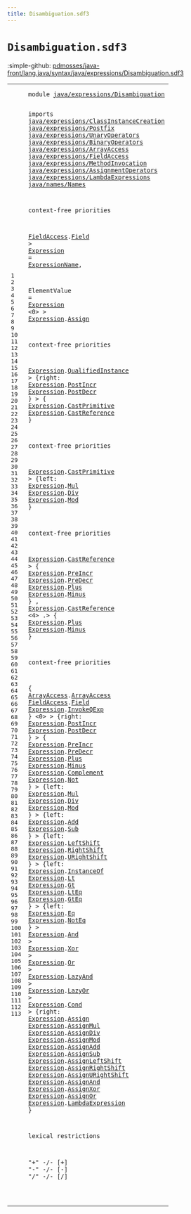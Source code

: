 ```yaml
---
title: Disambiguation.sdf3
---
```


# `Disambiguation.sdf3`

:simple-github: [pdmosses/java-front/lang.java/syntax/java/expressions/Disambiguation.sdf3]

[pdmosses/java-front/lang.java/syntax/java/expressions/Disambiguation.sdf3]: https://github.com/pdmosses/java-front/blob/master/lang.java/syntax/java/expressions/Disambiguation.sdf3 "The source file on GitHub"

<div class="sdf3"><table class="highlighttable"><tbody><tr><td class="linenos"><div class="linenodiv"><pre><span></span>1
2
3
4
5
6
7
8
9
10
11
12
13
14
15
16
17
18
19
20
21
22
23
24
25
26
27
28
29
30
31
32
33
34
35
36
37
38
39
40
41
42
43
44
45
46
47
48
49
50
51
52
53
54
55
56
57
58
59
60
61
62
63
64
65
66
67
68
69
70
71
72
73
74
75
76
77
78
79
80
81
82
83
84
85
86
87
88
89
90
91
92
93
94
95
96
97
98
99
100
101
102
103
104
105
106
107
108
109
110
111
112
113
</pre></div></td>
<td class="code"><pre><code><span class="keyword">module</span> <a href="../../Main.sdf3#java/expressions/Disambiguation_294_325" id="java/expressions/Disambiguation_7_38" title="Referenced at ../../Main.sdf3 line 17">java/expressions/Disambiguation</a>

<span class="keyword">imports</span>
  <a href="../ClassInstanceCreation.sdf3#java/expressions/ClassInstanceCreation_7_45" id="java/expressions/ClassInstanceCreation_50_88" title="Defined at ../ClassInstanceCreation.sdf3 line 1">java/expressions/ClassInstanceCreation</a>
  <a href="../Postfix.sdf3#java/expressions/Postfix_7_31" id="java/expressions/Postfix_91_115" title="Defined at ../Postfix.sdf3 line 1">java/expressions/Postfix</a>
  <a href="../UnaryOperators.sdf3#java/expressions/UnaryOperators_7_38" id="java/expressions/UnaryOperators_118_149" title="Defined at ../UnaryOperators.sdf3 line 1">java/expressions/UnaryOperators</a>
  <a href="../BinaryOperators.sdf3#java/expressions/BinaryOperators_7_39" id="java/expressions/BinaryOperators_152_184" title="Defined at ../BinaryOperators.sdf3 line 1">java/expressions/BinaryOperators</a>
  <a href="../ArrayAccess.sdf3#java/expressions/ArrayAccess_7_35" id="java/expressions/ArrayAccess_187_215" title="Defined at ../ArrayAccess.sdf3 line 1">java/expressions/ArrayAccess</a>
  <a href="../FieldAccess.sdf3#java/expressions/FieldAccess_7_35" id="java/expressions/FieldAccess_218_246" title="Defined at ../FieldAccess.sdf3 line 1">java/expressions/FieldAccess</a>
  <a href="../MethodInvocation.sdf3#java/expressions/MethodInvocation_7_40" id="java/expressions/MethodInvocation_249_282" title="Defined at ../MethodInvocation.sdf3 line 1">java/expressions/MethodInvocation</a>
  <a href="../AssignmentOperators.sdf3#java/expressions/AssignmentOperators_7_43" id="java/expressions/AssignmentOperators_285_321" title="Defined at ../AssignmentOperators.sdf3 line 1">java/expressions/AssignmentOperators</a>
  <a href="../LambdaExpressions.sdf3#java/expressions/LambdaExpressions_7_41" id="java/expressions/LambdaExpressions_324_358" title="Defined at ../LambdaExpressions.sdf3 line 1">java/expressions/LambdaExpressions</a>
  <a href="../../names/Names.sdf3#java/names/Names_7_23" id="java/names/Names_361_377" title="Defined at ../../names/Names.sdf3 line 1">java/names/Names</a>
  
<span class="keyword">context-free priorities</span>

  <a href="../FieldAccess.sdf3#FieldAccess_174_185" id="FieldAccess_408_419" title="Defined at ../FieldAccess.sdf3 line 12, 18, 19, 20">FieldAccess</a>.<span class="cons_Constructor"><a href="../FieldAccess.sdf3#Field_254_259" id="Field_420_425" title="Defined at ../FieldAccess.sdf3 line 18">Field</a></span> &gt; 
  <a href="#Expression_2245_2255" id="Expression_431_441" title="Referenced at line 107">Expression</a> = <a href="../../names/Names.sdf3#ExpressionName_176_190" id="ExpressionName_444_458" title="Defined at ../../names/Names.sdf3 line 13, 25, 26">ExpressionName</a>,
  
  <span id="ElementValue_465_477" title="Not referenced locally, nor via imports">ElementValue</span> = <a href="#Expression_431_441" id="Expression_480_490" title="Defined at line 18">Expression</a> &lt;0&gt; &gt;
  <a href="#Expression_431_441" id="Expression_499_509" title="Defined at line 18">Expression</a>.<span class="cons_Constructor"><a href="../AssignmentOperators.sdf3#Assign_230_236" id="Assign_510_516" title="Defined at ../AssignmentOperators.sdf3 line 16">Assign</a></span>  

<span class="keyword">context-free priorities</span>

  <a href="#Expression_431_441" id="Expression_547_557" title="Defined at line 18">Expression</a>.<span class="cons_Constructor"><a href="../ClassInstanceCreation.sdf3#QualifiedInstance_409_426" id="QualifiedInstance_558_575" title="Defined at ../ClassInstanceCreation.sdf3 line 21">QualifiedInstance</a></span> &gt; 
  {<span class="keyword">right</span>: 
    <a href="#Expression_431_441" id="Expression_594_604" title="Defined at line 18">Expression</a>.<span class="cons_Constructor"><a href="../Postfix.sdf3#PostIncr_152_160" id="PostIncr_605_613" title="Defined at ../Postfix.sdf3 line 11">PostIncr</a></span> 
    <a href="#Expression_431_441" id="Expression_619_629" title="Defined at line 18">Expression</a>.<span class="cons_Constructor"><a href="../Postfix.sdf3#PostDecr_193_201" id="PostDecr_630_638" title="Defined at ../Postfix.sdf3 line 12">PostDecr</a></span> } &gt;
  { 
    <a href="#Expression_431_441" id="Expression_652_662" title="Defined at line 18">Expression</a>.<span class="cons_Constructor"><a href="../UnaryOperators.sdf3#CastPrimitive_483_496" id="CastPrimitive_663_676" title="Defined at ../UnaryOperators.sdf3 line 22">CastPrimitive</a></span> 
    <a href="#Expression_431_441" id="Expression_682_692" title="Defined at line 18">Expression</a>.<span class="cons_Constructor"><a href="../UnaryOperators.sdf3#CastReference_545_558" id="CastReference_693_706" title="Defined at ../UnaryOperators.sdf3 line 23">CastReference</a></span> }

<span class="keyword">context-free priorities</span>
  
  <a href="#Expression_431_441" id="Expression_739_749" title="Defined at line 18">Expression</a>.<span class="cons_Constructor"><a href="../UnaryOperators.sdf3#CastPrimitive_483_496" id="CastPrimitive_750_763" title="Defined at ../UnaryOperators.sdf3 line 22">CastPrimitive</a></span> &gt; 
  {<span class="keyword">left</span>: 
    <a href="#Expression_431_441" id="Expression_781_791" title="Defined at line 18">Expression</a>.<span class="cons_Constructor"><a href="../BinaryOperators.sdf3#Mul_380_383" id="Mul_792_795" title="Defined at ../BinaryOperators.sdf3 line 17">Mul</a></span> 
    <a href="#Expression_431_441" id="Expression_801_811" title="Defined at line 18">Expression</a>.<span class="cons_Constructor"><a href="../BinaryOperators.sdf3#Div_436_439" id="Div_812_815" title="Defined at ../BinaryOperators.sdf3 line 18">Div</a></span>
    <a href="#Expression_431_441" id="Expression_820_830" title="Defined at line 18">Expression</a>.<span class="cons_Constructor"><a href="../BinaryOperators.sdf3#Mod_492_495" id="Mod_831_834" title="Defined at ../BinaryOperators.sdf3 line 19">Mod</a></span> }
  
<span class="keyword">context-free priorities</span>
  
  <a href="#Expression_431_441" id="Expression_869_879" title="Defined at line 18">Expression</a>.<span class="cons_Constructor"><a href="../UnaryOperators.sdf3#CastReference_545_558" id="CastReference_880_893" title="Defined at ../UnaryOperators.sdf3 line 23">CastReference</a></span> &gt; 
  { <a href="#Expression_431_441" id="Expression_901_911" title="Defined at line 18">Expression</a>.<span class="cons_Constructor"><a href="../UnaryOperators.sdf3#PreIncr_319_326" id="PreIncr_912_919" title="Defined at ../UnaryOperators.sdf3 line 18">PreIncr</a></span>
    <a href="#Expression_431_441" id="Expression_924_934" title="Defined at line 18">Expression</a>.<span class="cons_Constructor"><a href="../UnaryOperators.sdf3#PreDecr_359_366" id="PreDecr_935_942" title="Defined at ../UnaryOperators.sdf3 line 19">PreDecr</a></span>
    <a href="#Expression_431_441" id="Expression_947_957" title="Defined at line 18">Expression</a>.<span class="cons_Constructor"><a href="../UnaryOperators.sdf3#Plus_245_249" id="Plus_958_962" title="Defined at ../UnaryOperators.sdf3 line 16">Plus</a></span>
    <a href="#Expression_431_441" id="Expression_967_977" title="Defined at line 18">Expression</a>.<span class="cons_Constructor"><a href="../UnaryOperators.sdf3#Minus_282_287" id="Minus_978_983" title="Defined at ../UnaryOperators.sdf3 line 17">Minus</a></span> }
  ,
  <a href="#Expression_431_441" id="Expression_992_1002" title="Defined at line 18">Expression</a>.<span class="cons_Constructor"><a href="../UnaryOperators.sdf3#CastReference_545_558" id="CastReference_1003_1016" title="Defined at ../UnaryOperators.sdf3 line 23">CastReference</a></span> &lt;4&gt; .&gt; 
  { <a href="#Expression_431_441" id="Expression_1029_1039" title="Defined at line 18">Expression</a>.<span class="cons_Constructor"><a href="../UnaryOperators.sdf3#Plus_245_249" id="Plus_1040_1044" title="Defined at ../UnaryOperators.sdf3 line 16">Plus</a></span>
    <a href="#Expression_431_441" id="Expression_1049_1059" title="Defined at line 18">Expression</a>.<span class="cons_Constructor"><a href="../UnaryOperators.sdf3#Minus_282_287" id="Minus_1060_1065" title="Defined at ../UnaryOperators.sdf3 line 17">Minus</a></span> }   
    
 
<span class="keyword">context-free priorities</span>
  
  { <a href="../ArrayAccess.sdf3#ArrayAccess_158_169" id="ArrayAccess_1109_1120" title="Defined at ../ArrayAccess.sdf3 line 11, 17">ArrayAccess</a>.<span class="cons_Constructor"><a href="../ArrayAccess.sdf3#ArrayAccess_236_247" id="ArrayAccess_1121_1132" title="Defined at ../ArrayAccess.sdf3 line 17">ArrayAccess</a></span> 
    <a href="../FieldAccess.sdf3#FieldAccess_174_185" id="FieldAccess_1138_1149" title="Defined at ../FieldAccess.sdf3 line 12, 18, 19, 20">FieldAccess</a>.<span class="cons_Constructor"><a href="../FieldAccess.sdf3#Field_254_259" id="Field_1150_1155" title="Defined at ../FieldAccess.sdf3 line 18">Field</a></span> 
    <a href="#Expression_431_441" id="Expression_1161_1171" title="Defined at line 18">Expression</a>.<span class="cons_Constructor"><a href="../MethodInvocation.sdf3#InvokeQExp_493_503" id="InvokeQExp_1172_1182" title="Defined at ../MethodInvocation.sdf3 line 16">InvokeQExp</a></span> } &lt;0&gt; &gt;
  {<span class="keyword">right</span>: 
    <a href="#Expression_431_441" id="Expression_1206_1216" title="Defined at line 18">Expression</a>.<span class="cons_Constructor"><a href="../Postfix.sdf3#PostIncr_152_160" id="PostIncr_1217_1225" title="Defined at ../Postfix.sdf3 line 11">PostIncr</a></span> 
    <a href="#Expression_431_441" id="Expression_1231_1241" title="Defined at line 18">Expression</a>.<span class="cons_Constructor"><a href="../Postfix.sdf3#PostDecr_193_201" id="PostDecr_1242_1250" title="Defined at ../Postfix.sdf3 line 12">PostDecr</a></span> } &gt;
  { <a href="#Expression_431_441" id="Expression_1259_1269" title="Defined at line 18">Expression</a>.<span class="cons_Constructor"><a href="../UnaryOperators.sdf3#PreIncr_319_326" id="PreIncr_1270_1277" title="Defined at ../UnaryOperators.sdf3 line 18">PreIncr</a></span> 
    <a href="#Expression_431_441" id="Expression_1283_1293" title="Defined at line 18">Expression</a>.<span class="cons_Constructor"><a href="../UnaryOperators.sdf3#PreDecr_359_366" id="PreDecr_1294_1301" title="Defined at ../UnaryOperators.sdf3 line 19">PreDecr</a></span> 
    <a href="#Expression_431_441" id="Expression_1307_1317" title="Defined at line 18">Expression</a>.<span class="cons_Constructor"><a href="../UnaryOperators.sdf3#Plus_245_249" id="Plus_1318_1322" title="Defined at ../UnaryOperators.sdf3 line 16">Plus</a></span> 
    <a href="#Expression_431_441" id="Expression_1328_1338" title="Defined at line 18">Expression</a>.<span class="cons_Constructor"><a href="../UnaryOperators.sdf3#Minus_282_287" id="Minus_1339_1344" title="Defined at ../UnaryOperators.sdf3 line 17">Minus</a></span> 
    <a href="#Expression_431_441" id="Expression_1350_1360" title="Defined at line 18">Expression</a>.<span class="cons_Constructor"><a href="../UnaryOperators.sdf3#Complement_399_409" id="Complement_1361_1371" title="Defined at ../UnaryOperators.sdf3 line 20">Complement</a></span> 
    <a href="#Expression_431_441" id="Expression_1377_1387" title="Defined at line 18">Expression</a>.<span class="cons_Constructor"><a href="../UnaryOperators.sdf3#Not_441_444" id="Not_1388_1391" title="Defined at ../UnaryOperators.sdf3 line 21">Not</a></span> } &gt;
  {<span class="keyword">left</span>:
     <a href="#Expression_431_441" id="Expression_1410_1420" title="Defined at line 18">Expression</a>.<span class="cons_Constructor"><a href="../BinaryOperators.sdf3#Mul_380_383" id="Mul_1421_1424" title="Defined at ../BinaryOperators.sdf3 line 17">Mul</a></span> 
     <a href="#Expression_431_441" id="Expression_1431_1441" title="Defined at line 18">Expression</a>.<span class="cons_Constructor"><a href="../BinaryOperators.sdf3#Div_436_439" id="Div_1442_1445" title="Defined at ../BinaryOperators.sdf3 line 18">Div</a></span> 
     <a href="#Expression_431_441" id="Expression_1452_1462" title="Defined at line 18">Expression</a>.<span class="cons_Constructor"><a href="../BinaryOperators.sdf3#Mod_492_495" id="Mod_1463_1466" title="Defined at ../BinaryOperators.sdf3 line 19">Mod</a></span> } &gt;
  {<span class="keyword">left</span>: 
    <a href="#Expression_431_441" id="Expression_1485_1495" title="Defined at line 18">Expression</a>.<span class="cons_Constructor"><a href="../BinaryOperators.sdf3#Add_551_554" id="Add_1496_1499" title="Defined at ../BinaryOperators.sdf3 line 21">Add</a></span> 
    <a href="#Expression_431_441" id="Expression_1505_1515" title="Defined at line 18">Expression</a>.<span class="cons_Constructor"><a href="../BinaryOperators.sdf3#Sub_607_610" id="Sub_1516_1519" title="Defined at ../BinaryOperators.sdf3 line 22">Sub</a></span> } &gt;
  {<span class="keyword">left</span>: 
    <a href="#Expression_431_441" id="Expression_1538_1548" title="Defined at line 18">Expression</a>.<span class="cons_Constructor"><a href="../BinaryOperators.sdf3#LeftShift_666_675" id="LeftShift_1549_1558" title="Defined at ../BinaryOperators.sdf3 line 24">LeftShift</a></span> 
    <a href="#Expression_431_441" id="Expression_1564_1574" title="Defined at line 18">Expression</a>.<span class="cons_Constructor"><a href="../BinaryOperators.sdf3#RightShift_729_739" id="RightShift_1575_1585" title="Defined at ../BinaryOperators.sdf3 line 25">RightShift</a></span> 
    <a href="#Expression_431_441" id="Expression_1591_1601" title="Defined at line 18">Expression</a>.<span class="cons_Constructor"><a href="../BinaryOperators.sdf3#URightShift_793_804" id="URightShift_1602_1613" title="Defined at ../BinaryOperators.sdf3 line 26">URightShift</a></span> } &gt;
  {<span class="keyword">left</span>: 
    <a href="#Expression_431_441" id="Expression_1632_1642" title="Defined at line 18">Expression</a>.<span class="cons_Constructor"><a href="../BinaryOperators.sdf3#InstanceOf_1092_1102" id="InstanceOf_1643_1653" title="Defined at ../BinaryOperators.sdf3 line 32">InstanceOf</a></span> 
    <a href="#Expression_431_441" id="Expression_1659_1669" title="Defined at line 18">Expression</a>.<span class="cons_Constructor"><a href="../BinaryOperators.sdf3#Lt_862_864" id="Lt_1670_1672" title="Defined at ../BinaryOperators.sdf3 line 28">Lt</a></span> 
    <a href="#Expression_431_441" id="Expression_1678_1688" title="Defined at line 18">Expression</a>.<span class="cons_Constructor"><a href="../BinaryOperators.sdf3#Gt_919_921" id="Gt_1689_1691" title="Defined at ../BinaryOperators.sdf3 line 29">Gt</a></span> 
    <a href="#Expression_431_441" id="Expression_1697_1707" title="Defined at line 18">Expression</a>.<span class="cons_Constructor"><a href="../BinaryOperators.sdf3#LtEq_976_980" id="LtEq_1708_1712" title="Defined at ../BinaryOperators.sdf3 line 30">LtEq</a></span> 
    <a href="#Expression_431_441" id="Expression_1718_1728" title="Defined at line 18">Expression</a>.<span class="cons_Constructor"><a href="../BinaryOperators.sdf3#GtEq_1034_1038" id="GtEq_1729_1733" title="Defined at ../BinaryOperators.sdf3 line 31">GtEq</a></span> } &gt;
  {<span class="keyword">left</span>: 
    <a href="#Expression_431_441" id="Expression_1752_1762" title="Defined at line 18">Expression</a>.<span class="cons_Constructor"><a href="../BinaryOperators.sdf3#Eq_1163_1165" id="Eq_1763_1765" title="Defined at ../BinaryOperators.sdf3 line 34">Eq</a></span> 
    <a href="#Expression_431_441" id="Expression_1771_1781" title="Defined at line 18">Expression</a>.<span class="cons_Constructor"><a href="../BinaryOperators.sdf3#NotEq_1222_1227" id="NotEq_1782_1787" title="Defined at ../BinaryOperators.sdf3 line 35">NotEq</a></span> } &gt;
  <a href="#Expression_431_441" id="Expression_1794_1804" title="Defined at line 18">Expression</a>.<span class="cons_Constructor"><a href="../BinaryOperators.sdf3#And_1284_1287" id="And_1805_1808" title="Defined at ../BinaryOperators.sdf3 line 37">And</a></span> &gt;
  <a href="#Expression_431_441" id="Expression_1813_1823" title="Defined at line 18">Expression</a>.<span class="cons_Constructor"><a href="../BinaryOperators.sdf3#Xor_1340_1343" id="Xor_1824_1827" title="Defined at ../BinaryOperators.sdf3 line 38">Xor</a></span> &gt;
  <a href="#Expression_431_441" id="Expression_1832_1842" title="Defined at line 18">Expression</a>.<span class="cons_Constructor"><a href="../BinaryOperators.sdf3#Or_1396_1398" id="Or_1843_1845" title="Defined at ../BinaryOperators.sdf3 line 39">Or</a></span> &gt;
  <a href="#Expression_431_441" id="Expression_1850_1860" title="Defined at line 18">Expression</a>.<span class="cons_Constructor"><a href="../BinaryOperators.sdf3#LazyAnd_1455_1462" id="LazyAnd_1861_1868" title="Defined at ../BinaryOperators.sdf3 line 41">LazyAnd</a></span> &gt;
  <a href="#Expression_431_441" id="Expression_1873_1883" title="Defined at line 18">Expression</a>.<span class="cons_Constructor"><a href="../BinaryOperators.sdf3#LazyOr_1516_1522" id="LazyOr_1884_1890" title="Defined at ../BinaryOperators.sdf3 line 42">LazyOr</a></span> &gt;
  <a href="#Expression_431_441" id="Expression_1895_1905" title="Defined at line 18">Expression</a>.<span class="cons_Constructor"><a href="../BinaryOperators.sdf3#Cond_1580_1584" id="Cond_1906_1910" title="Defined at ../BinaryOperators.sdf3 line 44">Cond</a></span> &gt;
  {<span class="keyword">right</span>: 
    <a href="#Expression_431_441" id="Expression_1928_1938" title="Defined at line 18">Expression</a>.<span class="cons_Constructor"><a href="../AssignmentOperators.sdf3#Assign_230_236" id="Assign_1939_1945" title="Defined at ../AssignmentOperators.sdf3 line 16">Assign</a></span>
    <a href="#Expression_431_441" id="Expression_1950_1960" title="Defined at line 18">Expression</a>.<span class="cons_Constructor"><a href="../AssignmentOperators.sdf3#AssignMul_286_295" id="AssignMul_1961_1970" title="Defined at ../AssignmentOperators.sdf3 line 17">AssignMul</a></span>
    <a href="#Expression_431_441" id="Expression_1975_1985" title="Defined at line 18">Expression</a>.<span class="cons_Constructor"><a href="../AssignmentOperators.sdf3#AssignDiv_343_352" id="AssignDiv_1986_1995" title="Defined at ../AssignmentOperators.sdf3 line 18">AssignDiv</a></span>
    <a href="#Expression_431_441" id="Expression_2000_2010" title="Defined at line 18">Expression</a>.<span class="cons_Constructor"><a href="../AssignmentOperators.sdf3#AssignMod_400_409" id="AssignMod_2011_2020" title="Defined at ../AssignmentOperators.sdf3 line 19">AssignMod</a></span>
    <a href="#Expression_431_441" id="Expression_2025_2035" title="Defined at line 18">Expression</a>.<span class="cons_Constructor"><a href="../AssignmentOperators.sdf3#AssignAdd_457_466" id="AssignAdd_2036_2045" title="Defined at ../AssignmentOperators.sdf3 line 20">AssignAdd</a></span>
    <a href="#Expression_431_441" id="Expression_2050_2060" title="Defined at line 18">Expression</a>.<span class="cons_Constructor"><a href="../AssignmentOperators.sdf3#AssignSub_514_523" id="AssignSub_2061_2070" title="Defined at ../AssignmentOperators.sdf3 line 21">AssignSub</a></span>
    <a href="#Expression_431_441" id="Expression_2075_2085" title="Defined at line 18">Expression</a>.<span class="cons_Constructor"><a href="../AssignmentOperators.sdf3#AssignLeftShift_571_586" id="AssignLeftShift_2086_2101" title="Defined at ../AssignmentOperators.sdf3 line 22">AssignLeftShift</a></span>
    <a href="#Expression_431_441" id="Expression_2106_2116" title="Defined at line 18">Expression</a>.<span class="cons_Constructor"><a href="../AssignmentOperators.sdf3#AssignRightShift_629_645" id="AssignRightShift_2117_2133" title="Defined at ../AssignmentOperators.sdf3 line 23">AssignRightShift</a></span>
    <a href="#Expression_431_441" id="Expression_2138_2148" title="Defined at line 18">Expression</a>.<span class="cons_Constructor"><a href="../AssignmentOperators.sdf3#AssignURightShift_687_704" id="AssignURightShift_2149_2166" title="Defined at ../AssignmentOperators.sdf3 line 24">AssignURightShift</a></span>
    <a href="#Expression_431_441" id="Expression_2171_2181" title="Defined at line 18">Expression</a>.<span class="cons_Constructor"><a href="../AssignmentOperators.sdf3#AssignAnd_746_755" id="AssignAnd_2182_2191" title="Defined at ../AssignmentOperators.sdf3 line 25">AssignAnd</a></span>
    <a href="#Expression_431_441" id="Expression_2196_2206" title="Defined at line 18">Expression</a>.<span class="cons_Constructor"><a href="../AssignmentOperators.sdf3#AssignXor_803_812" id="AssignXor_2207_2216" title="Defined at ../AssignmentOperators.sdf3 line 26">AssignXor</a></span>
    <a href="#Expression_431_441" id="Expression_2221_2231" title="Defined at line 18">Expression</a>.<span class="cons_Constructor"><a href="../AssignmentOperators.sdf3#AssignOr_860_868" id="AssignOr_2232_2240" title="Defined at ../AssignmentOperators.sdf3 line 27">AssignOr</a></span>
    <a href="#Expression_431_441" id="Expression_2245_2255" title="Defined at line 18">Expression</a>.<span class="cons_Constructor"><a href="../LambdaExpressions.sdf3#LambdaExpression_244_260" id="LambdaExpression_2256_2272" title="Defined at ../LambdaExpressions.sdf3 line 16">LambdaExpression</a></span> }

<span class="keyword">lexical restrictions</span>

  <span class="cons_Lit">"+"</span> -/- [\+]
  <span class="cons_Lit">"-"</span> -/- [\-]
  <span class="cons_Lit">"/"</span> -/- [\/]

</code></pre></td></tr></tbody></table></div>